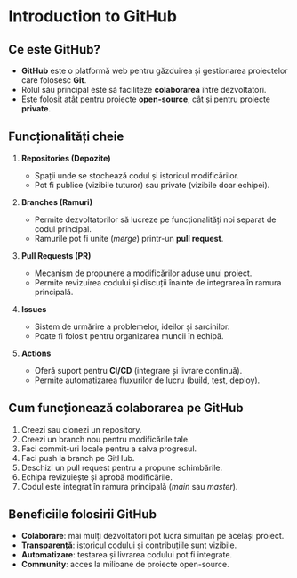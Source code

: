 # Introduction to GitHub

## Ce este GitHub?
- **GitHub** este o platformă web pentru găzduirea și gestionarea proiectelor care folosesc **Git**.
- Rolul său principal este să faciliteze **colaborarea** între dezvoltatori.
- Este folosit atât pentru proiecte **open-source**, cât și pentru proiecte **private**.

## Funcționalități cheie
1. **Repositories (Depozite)**
   - Spații unde se stochează codul și istoricul modificărilor.
   - Pot fi publice (vizibile tuturor) sau private (vizibile doar echipei).
   
2. **Branches (Ramuri)**
   - Permite dezvoltatorilor să lucreze pe funcționalități noi separat de codul principal.
   - Ramurile pot fi unite (*merge*) printr-un **pull request**.

3. **Pull Requests (PR)**
   - Mecanism de propunere a modificărilor aduse unui proiect.
   - Permite revizuirea codului și discuții înainte de integrarea în ramura principală.

4. **Issues**
   - Sistem de urmărire a problemelor, ideilor și sarcinilor.
   - Poate fi folosit pentru organizarea muncii în echipă.

5. **Actions**
   - Oferă suport pentru **CI/CD** (integrare și livrare continuă).
   - Permite automatizarea fluxurilor de lucru (build, test, deploy).

## Cum funcționează colaborarea pe GitHub
1. Creezi sau clonezi un repository.
2. Creezi un branch nou pentru modificările tale.
3. Faci commit-uri locale pentru a salva progresul.
4. Faci push la branch pe GitHub.
5. Deschizi un pull request pentru a propune schimbările.
6. Echipa revizuiește și aprobă modificările.
7. Codul este integrat în ramura principală (*main* sau *master*).

## Beneficiile folosirii GitHub
- **Colaborare**: mai mulți dezvoltatori pot lucra simultan pe același proiect.
- **Transparență**: istoricul codului și contribuțiile sunt vizibile.
- **Automatizare**: testarea și livrarea codului pot fi integrate.
- **Community**: acces la milioane de proiecte open-source.
